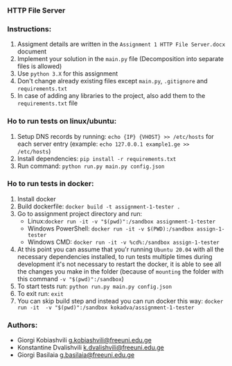 ### HTTP File Server

### Instructions:
1. Assigment details are written in the `Assignment 1 HTTP File Server.docx` document
2. Implement your solution in the `main.py` file (Decomposition into separate files is allowed)
3. Use `python 3.X` for this assignment
4. Don't change already existing files except `main.py`, `.gitignore` and `requirements.txt`
5. In case of adding any libraries to the project, also add them to the `requirements.txt` file

### Ho to run tests on linux/ubuntu:
1. Setup DNS records by running: `echo {IP} {VHOST} >> /etc/hosts` for each server entry 
(example: `echo 127.0.0.1 example1.ge >> /etc/hosts`) 
2. Install dependencies: `pip install -r requirements.txt`
3. Run command: `python run.py main.py config.json`

### Ho to run tests in docker:
1. Install docker 
2. Build dockerfile: `docker build -t assignment-1-tester .`
3. Go to assignment project directory and run: 
    * Linux:`docker run -it -v "$(pwd)":/sandbox assignment-1-tester`
    * Windows PowerShell: `docker run -it -v $(PWD):/sandbox assign-1-tester`
    * Windows CMD: `docker run -it -v %cd%:/sandbox assign-1-tester`
4. At this point you can assume that you'r running `Ubuntu 20.04` with all the necessary dependencies installed, to run 
tests multiple times during development it's not necessary to restart the docker, it is able to see all the changes you 
make in the folder (because of `mounting` the folder with this command `-v "$(pwd)":/sandbox`)
5. To start tests run: `python run.py main.py config.json`
6. To exit run: `exit`
7. You can skip build step and instead you can run docker this way: `docker run -it 
-v "$(pwd)":/sandbox kokadva/assignment-1-tester`

### Authors:
* Giorgi Kobiashvili g.kobiashvili@freeuni.edu.ge
* Konstantine Dvalishvili k.dvalishvili@freeuni.edu.ge
* Giorgi Basilaia g.basilaia@freeuni.edu.ge
